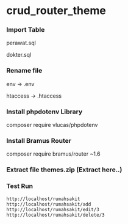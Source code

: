 # crud_router_theme
### Import Table
perawat.sql

dokter.sql

### Rename file
env -> .env

htaccess -> .htaccess

### Install phpdotenv Library
composer require vlucas/phpdotenv

### Install Bramus Router
composer require bramus/router ~1.6

### Extract file themes.zip (Extract here..)

### Test Run

```
http://localhost/rumahsakit
http://localhost/rumahsakit/add
http://localhost/rumahsakit/edit/3
http://localhost/rumahsakit/delete/3
```

